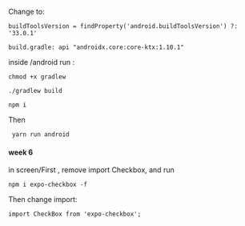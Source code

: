 Change to: 
```
buildToolsVersion = findProperty('android.buildToolsVersion') ?: '33.0.1'
```
```
build.gradle: api "androidx.core:core-ktx:1.10.1"
```

inside /android  run :
```
chmod +x gradlew
```
```
./gradlew build
```
```     
npm i
```
Then   
```
 yarn run android
```


#### week 6
in screen/First , remove import Checkbox, and run 
```
npm i expo-checkbox -f
```
Then change import:   
```
import CheckBox from 'expo-checkbox';

```
